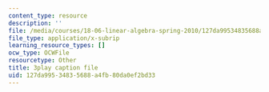 ```yaml
---
content_type: resource
description: ''
file: /media/courses/18-06-linear-algebra-spring-2010/127da99534835688a4fb80da0ef2bd33_vF7eyJ2g3kU.vtt
file_type: application/x-subrip
learning_resource_types: []
ocw_type: OCWFile
resourcetype: Other
title: 3play caption file
uid: 127da995-3483-5688-a4fb-80da0ef2bd33
---
```

